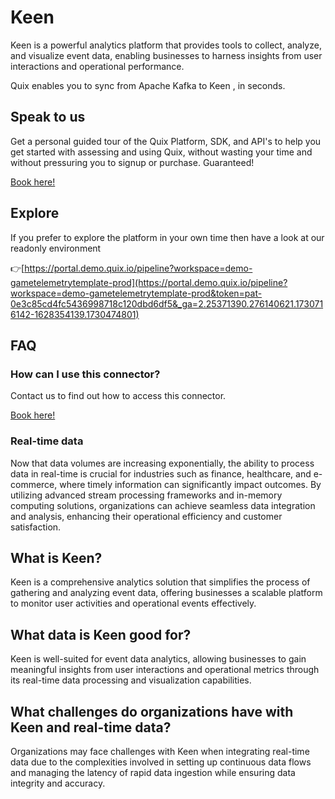 <!-- START MARKDOWN -->
<!--[tech-name]-->
# Keen

<!--[blurb-about-tech]-->
Keen is a powerful analytics platform that provides tools to collect, analyze, and visualize event data, enabling businesses to harness insights from user interactions and operational performance.

Quix enables you to sync from Apache Kafka <span id="to_or_from">to</span> <span id="techname">Keen</span> , in seconds.

## Speak to us

Get a personal guided tour of the Quix Platform, SDK, and API's to help you get started with assessing and using Quix, without wasting your time and without pressuring you to signup or purchase. Guaranteed!

[Book here!](https://quix.io/book-a-demo)

## Explore

If you prefer to explore the platform in your own time then have a look at our readonly environment

👉[https://portal.demo.quix.io/pipeline?workspace=demo-gametelemetrytemplate-prod](https://portal.demo.quix.io/pipeline?workspace=demo-gametelemetrytemplate-prod&token=pat-0e3c85cd4fc5436998718c120dbd6df5&_ga=2.25371390.276140621.1730716142-1628354139.1730474801)

## FAQ 

### How can I use this connector?

Contact us to find out how to access this connector.

[Book here!](https://quix.io/book-a-demo)

### Real-time data

Now that data volumes are increasing exponentially, the ability to process data in real-time is crucial for industries such as finance, healthcare, and e-commerce, where timely information can significantly impact outcomes. By utilizing advanced stream processing frameworks and in-memory computing solutions, organizations can achieve seamless data integration and analysis, enhancing their operational efficiency and customer satisfaction.

## What is <span id="techname">Keen</span>?

<!--[tech-seo-text]-->
Keen is a comprehensive analytics solution that simplifies the process of gathering and analyzing event data, offering businesses a scalable platform to monitor user activities and operational events effectively.

## What data is <span id="techname">Keen</span> good for?

<!--[tech-data-seo-text]-->
Keen is well-suited for event data analytics, allowing businesses to gain meaningful insights from user interactions and operational metrics through its real-time data processing and visualization capabilities.

## What challenges do organizations have with <span id="techname">Keen</span> and real-time data?

<!--[tech-challenges-seo-text]-->
Organizations may face challenges with Keen when integrating real-time data due to the complexities involved in setting up continuous data flows and managing the latency of rapid data ingestion while ensuring data integrity and accuracy.
<!-- END MARKDOWN -->